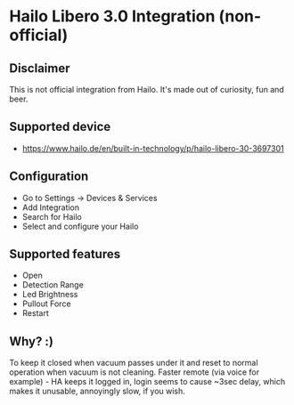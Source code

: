 # Hailo Libero 3.0 Integration (non-official)
## Disclaimer
This is not official integration from Hailo. It's made out of curiosity, fun and beer.

## Supported device
- https://www.hailo.de/en/built-in-technology/p/hailo-libero-30-3697301

## Configuration
- Go to Settings -> Devices & Services
- Add Integration
- Search for Hailo
- Select and configure your Hailo

## Supported features
- Open
- Detection Range
- Led Brightness
- Pullout Force
- Restart

## Why? :)
To keep it closed when vacuum passes under it and reset to normal operation when vacuum is not cleaning.
Faster remote (via voice for example) - HA keeps it logged in, login seems to cause ~3sec delay, which makes it unusable, annoyingly slow, if you wish.
